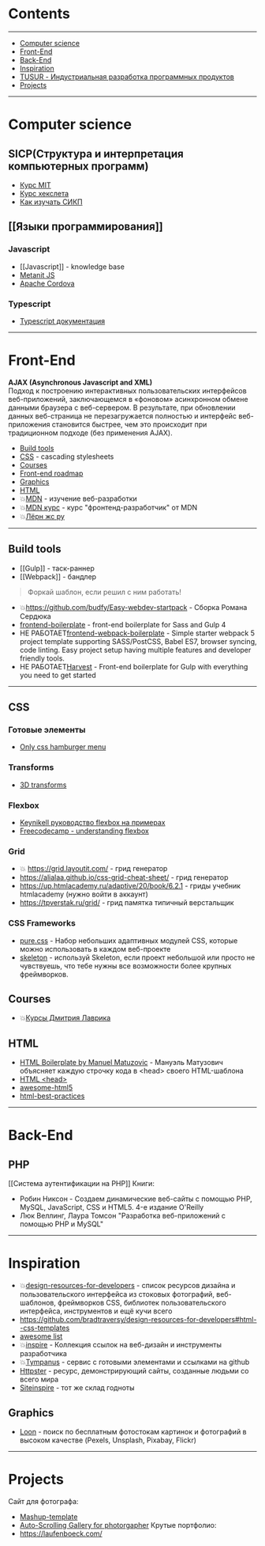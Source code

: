 # Contents
---
- [Computer science](#computer-science)
- [Front-End](#front-end)
- [Back-End](#back-end)
- [Inspiration](#inspiration)
- [TUSUR - Индустриальная разработка программных продуктов]()
- [Projects](#projects)

---
# Computer science
## SICP(Структура и интерпретация компьютерных программ)
- [Курс MIT](https://ocw.mit.edu/courses/electrical-engineering-and-computer-science/6-001-structure-and-interpretation-of-computer-programs-spring-2005/)
- [Курс хекслета](https://ru.hexlet.io/courses/sicp)
- [Как изучать СИКП](https://guides.hexlet.io/how-to-learn-sicp/)

## [[Языки программирования]]
### Javascript
- [[Javascript]] - knowledge base
- [Metanit JS](https://metanit.com/web/javascript/2.2.php)
- [Apache Cordova](https://cordova.apache.org/)
### Typescript
- [Typescript документация](https://typescript-definitive-guide.ru/)

---
# Front-End
**AJAX (Asynchronous Javascript and XML)**  
Подход к построению интерактивных пользовательских интерфейсов веб-приложений, заключающемся в «фоновом» асинхронном обмене данными браузера с веб-сервером. В результате, при обновлении данных веб-страница не перезагружается полностью и интерфейс веб-приложения становится быстрее, чем это происходит при традиционном подходе (без применения AJAX).

- [Build tools](##Build-tools)
- [CSS](##CSS) - cascading stylesheets
- [Courses](##Courses)
- [Front-end roadmap](https://roadmap.sh/frontend)
- [Graphics](##graphics)
- [HTML](##html)
- 💥[MDN](https://developer.mozilla.org/ru/docs/Learn) - изучение веб-разработки
- 💥[MDN курс](https://developer.mozilla.org/ru/docs/Learn/Front-end_web_developer) - курс "фронтенд-разработчик" от MDN
- 💥[Лёрн жс ру](https://learn.javascript.ru/)
---
## Build tools
- [[Gulp]] - таск-раннер
- [[Webpack]] - бандлер
> Форкай шаблон, если решил с ним работать!

- 💥https://github.com/budfy/Easy-webdev-startpack - Сборка Романа Сердюка
- [frontend-boilerplate](https://github.com/YuryFrolov/frontend-boilerplate) - front-end boilerplate for Sass and Gulp 4
- НЕ РАБОТАЕТ[frontend-webpack-boilerplate](https://github.com/YuryFrolov/frontend-webpack-boilerplate) - Simple starter webpack 5 project template supporting SASS/PostCSS, Babel ES7, browser syncing, code linting. Easy project setup having multiple features and developer friendly tools.
- НЕ РАБОТАЕТ[Harvest](https://github.com/YuryFrolov/Harvest) - Front-end boilerplate for Gulp with everything you need to get started
---
## CSS
### Готовые элементы
- [Only css hamburger menu](https://codepen.io/andreykrokhin/pen/mGEqja)
### Transforms
- [3D transforms](https://3dtransforms.desandro.com/)
### Flexbox
- [Keynikell руководство flexbox на примерах](https://keynikell.ru/polnoe-rukovodstvo-po-flexbox-uchimsja-na-primerah)
- [Freecodecamp - understanding flexbox](https://www.freecodecamp.org/news/understanding-flexbox-everything-you-need-to-know-b4013d4dc9af/)
### Grid
- 💥 https://grid.layoutit.com/ - грид генератор
- https://alialaa.github.io/css-grid-cheat-sheet/ - грид генератор
- https://up.htmlacademy.ru/adaptive/20/book/6.2.1 - гриды учебник htmlacademy (нужно войти в аккаунт)
- https://tpverstak.ru/grid/ - грид памятка типичный верстальщик
### CSS Frameworks
- [pure.css](https://purecss.io/) - Набор небольших адаптивных модулей CSS, которые можно использовать в каждом веб-проекте
- [skeleton](http://getskeleton.com/) - используй Skeleton, если проект небольшой или просто не чувствуешь, что тебе нужны все возможности более крупных фреймворков.

## Courses
- 💥[Курсы Дмитрия Лаврика](https://dmitrylavrik.ru/training)

## HTML
- [HTML Boilerplate by Manuel Matuzovic](https://www.matuzo.at/blog/html-boilerplate/) - Мануэль Матузович объясняет каждую строчку кода в \<head> своего HTML-шаблона 
- [HTML \<head>](https://github.com/joshbuchea/HEAD)
- [awesome-html5](https://github.com/diegocard/awesome-html5)
- [html-best-practices](https://github.com/hail2u/html-best-practices)

---
# Back-End
## PHP
[[Система аутентификации на PHP]]
Книги:
- Робин Никсон - Создаем динамические веб-сайты с помощью PHP, MySQL, JavaScript, CSS и HTML5. 4-е издание O'Reilly
- Люк Веллинг, Лаура Томсон  "Разработка веб-приложений с помощью PHP и MySQL"

---
# Inspiration
- 💥[design-resources-for-developers](https://github.com/bradtraversy/design-resources-for-developers) - список ресурсов дизайна и пользовательского интерфейса из стоковых фотографий, веб-шаблонов, фреймворков CSS, библиотек пользовательского интерфейса, инструментов и ещё кучи всего
- https://github.com/bradtraversy/design-resources-for-developers#html--css-templates
- [awesome list](https://github.com/sindresorhus/awesome)
- 💥[inspire](https://github.com/noahbuscher/inspire) - Коллекция ссылок на веб-дизайн и инструменты разработчика
- 💥[Tympanus](https://tympanus.net/codrops) - сервис с готовыми элементами и ссылками на github
- [Httpster](https://httpster.net/2021/mar) - ресурс, демонстрирующий сайты, созданные людьми со всего мира
- [Siteinspire](https://www.siteinspire.com) - тот же склад годноты

## Graphics
- [Loon](https://loon.site) - поиск по бесплатным фотостокам картинок и фотографий в высоком качестве (Pexels, Unsplash, Pixabay, Flickr)

---

# Projects
Сайт для фотографа:
- [Mashup-template](http://www.mashup-template.com/templates.html)
- [Auto-Scrolling Gallery for photorgapher](https://tympanus.net/codrops/2021/01/05/creating-an-infinite-auto-scrolling-gallery-using-webgl-with-ogl-and-glsl-shaders/)
Крутые портфолио:
- https://laufenboeck.com/